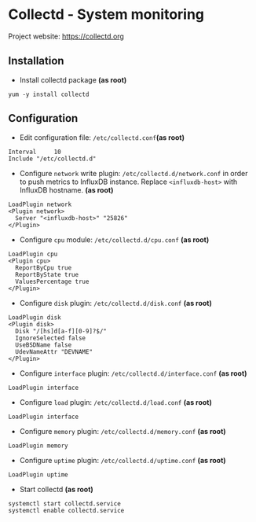 # Collectd - System monitoring
Project website: https://collectd.org

## Installation

+ Install collectd package **(as root)**
~~~
yum -y install collectd
~~~

## Configuration

+ Edit configuration file: `/etc/collectd.conf`**(as root)**
~~~
Interval     10  
Include "/etc/collectd.d"
~~~

+ Configure `network` write plugin: `/etc/collectd.d/network.conf` in order to push metrics to InfluxDB instance. Replace `<influxdb-host>` with InfluxDB hostname. **(as root)**
~~~
LoadPlugin network
<Plugin network>
  Server "<influxdb-host>" "25826"
</Plugin>
~~~

+ Configure `cpu` module: `/etc/collectd.d/cpu.conf` **(as root)**
~~~
LoadPlugin cpu 
<Plugin cpu>
  ReportByCpu true
  ReportByState true
  ValuesPercentage true
</Plugin>
~~~

+ Configure `disk` plugin: `/etc/collectd.d/disk.conf` **(as root)**
~~~
LoadPlugin disk
<Plugin disk>
  Disk "/[hs]d[a-f][0-9]?$/"
  IgnoreSelected false
  UseBSDName false
  UdevNameAttr "DEVNAME"
</Plugin>
~~~

+ Configure `interface` plugin: `/etc/collectd.d/interface.conf` **(as root)**
~~~
LoadPlugin interface
~~~

+ Configure `load` plugin: `/etc/collectd.d/load.conf` **(as root)**
~~~
LoadPlugin interface
~~~

+ Configure `memory` plugin: `/etc/collectd.d/memory.conf` **(as root)**
~~~
LoadPlugin memory
~~~

+ Configure `uptime` plugin: `/etc/collectd.d/uptime.conf` **(as root)**
~~~
LoadPlugin uptime
~~~

+ Start collectd **(as root)**
~~~
systemctl start collectd.service
systemctl enable collectd.service
~~~
